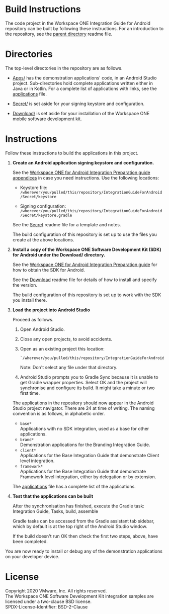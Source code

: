 # Build Instructions
The code project in the Workspace ONE Integration Guide for Android repository
can be built by following these instructions. For an introduction to the
repository, see the [parent directory](..) readme file.

# Directories
The top-level directories in the repository are as follows.

-   [Apps/](../Apps) has the demonstration applications' code, in an Android
    Studio project. Sub-directories hold complete applications written either in
    Java or in Kotlin. For a complete list of applications with links, see the
    [applications](applications.md) file.

-   [Secret/](../Secret) is set aside for your signing keystore and
    configuration.

-   [Download/](../Download) is set aside for your installation of the Workspace
    ONE mobile software development kit.

# Instructions
Follow these instructions to build the applications in this project.

1.  **Create an Android application signing keystore and configuration.**

    See the
    [Workspace ONE for Android Integration Preparation guide appendices](../Guides/02Preparation/WorkspaceONE_Android_IntegrationPreparation.md#appendix-how-to-generate-a-signed-android-package-file-once-how-to-generate-a-signed-android-package-file-once)
    in case you need instructions. Use the following locations:

    -   Keystore file:  
        `/wherever/you/pulled/this/repository/IntegrationGuideForAndroid/Secret/keystore`
    
    -   Signing configuration:  
        `/wherever/you/pulled/this/repository/IntegrationGuideForAndroid/Secret/keystore.gradle`
    
    See the [Secret](../Secret) readme file for a template and notes.

    The build configuration of this repository is set up to use the files you
    create at the above locations.

2.  **Install a copy of the Workspace ONE Software Development Kit (SDK) for
    Android under the Download/ directory.**
    
    See the [Workspace ONE for Android Integration Preparation guide](../Guides/02Preparation/WorkspaceONE_Android_IntegrationPreparation.md) for how to obtain the SDK
    for Android.

    See the [Download](../Download) readme file for details of how to install
    and specify the version.

    The build configuration of this repository is set up to work with the SDK
    you install there.

3.  **Load the project into Android Studio**

    Proceed as follows.

    1.  Open Android Studio.
    2.  Close any open projects, to avoid accidents.
    3.  Open as an existing project this location:

            `/wherever/you/pulled/this/repository/IntegrationGuideForAndroid/Apps/`
        
        Note: Don't select any file under that directory.
    
    4.  Android Studio prompts you to Gradle Sync because it is unable to get
        Gradle wrapper properties. Select OK and the project will synchronise
        and configure its build. It might take a minute or two first time.

    The applications in the repository should now appear in the Android Studio
    project navigator. There are 24 at time of writing. The naming convention is
    as follows, in alphabetic order.

    -   `base*`  
        Applications with no SDK integration, used as a base for other
        applications.
    -   `brand*`  
        Demonstration applications for the Branding Integration Guide.
    -   `client*`  
        Applications for the Base Integration Guide that demonstrate Client
        level integration.
    -   `framework*`  
        Applications for the Base Integration Guide that demonstrate Framework
        level integration, either by delegation or by extension.

     The [applications](applications.md) file has a complete list of the
     applications.

4.  **Test that the applications can be built**

    After the synchronisation has finished, execute the Gradle task:  
    Integration Guide, Tasks, build, assemble

    Gradle tasks can be accessed from the Gradle assistant tab sidebar, which by
    default is at the top right of the Android Studio window.

    If the build doesn't run OK then check the first two steps, above, have been
    completed.

You are now ready to install or debug any of the demonstration applications on
your developer device.

# License
Copyright 2020 VMware, Inc. All rights reserved.  
The Workspace ONE Software Development Kit integration samples are licensed
under a two-clause BSD license.  
SPDX-License-Identifier: BSD-2-Clause